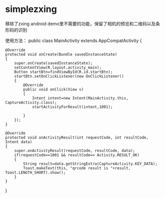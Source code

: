 # simplezxing
移除了zxing android demo里不需要的功能，保留了相机的预览和二维码以及条形码的识别

使用方法：
public class MainActivity extends AppCompatActivity
{

    @Override
    protected void onCreate(Bundle savedInstanceState)
    {
        super.onCreate(savedInstanceState);
        setContentView(R.layout.activity_main);
        Button startBtn=findViewById(R.id.startBtn);
        startBtn.setOnClickListener(new OnClickListener()
        {
            @Override
            public void onClick(View v)
            {
                Intent intent=new Intent(MainActivity.this, CaptureActivity.class);
                startActivityForResult(intent,1001);

            }
        });
    }

    @Override
    protected void onActivityResult(int requestCode, int resultCode, Intent data)
    {
        super.onActivityResult(requestCode, resultCode, data);
        if(requestCode==1001 && resultCode== Activity.RESULT_OK)
        {
            String result=data.getStringExtra(CaptureActivity.KEY_DATA);
            Toast.makeText(this, "qrcode result is "+result, Toast.LENGTH_SHORT).show();
        }
    }
}
